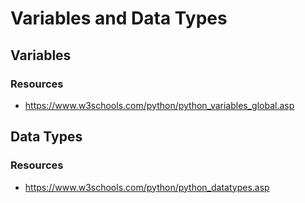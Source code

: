 # Variables and Data Types

## Variables

### Resources

* https://www.w3schools.com/python/python_variables_global.asp

## Data Types

### Resources

* https://www.w3schools.com/python/python_datatypes.asp
